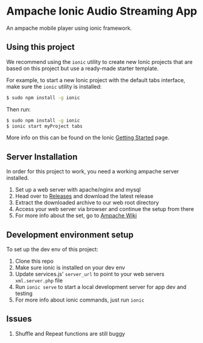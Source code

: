 Ampache Ionic Audio Streaming App
=====================

An ampache mobile player using ionic framework.

## Using this project

We recommend using the `ionic` utility to create new Ionic projects that are based on this project but use a ready-made starter template.

For example, to start a new Ionic project with the default tabs interface, make sure the `ionic` utility is installed:

```bash
$ sudo npm install -g ionic
```

Then run:

```bash
$ sudo npm install -g ionic
$ ionic start myProject tabs
```

More info on this can be found on the Ionic [Getting Started](http://ionicframework.com/getting-started) page.

## Server Installation

In order for this project to work, you need a working ampache server installed.
1. Set up a web server with apache/nginx and mysql
2. Head over to [Releases](https://github.com/ampache/ampache/releases) and download the latest release
3. Extract the downloaded archive to our web root directory
4. Access your web server via browser and continue the setup from there
5. For more info about the set, go to [Ampache Wiki](https://github.com/ampache/ampache/wiki)

## Development environment setup

To set up the dev env of this project:
1. Clone this repo
2. Make sure ionic is installed on your dev env
3. Update services.js' `server_url` to point to your web servers `xml.server.php` file
4. Run `ionic serve` to start a local development server for app dev and testing
5. For more info about ionic commands, just run `ionic`

## Issues
1. Shuffle and Repeat functions are still buggy
